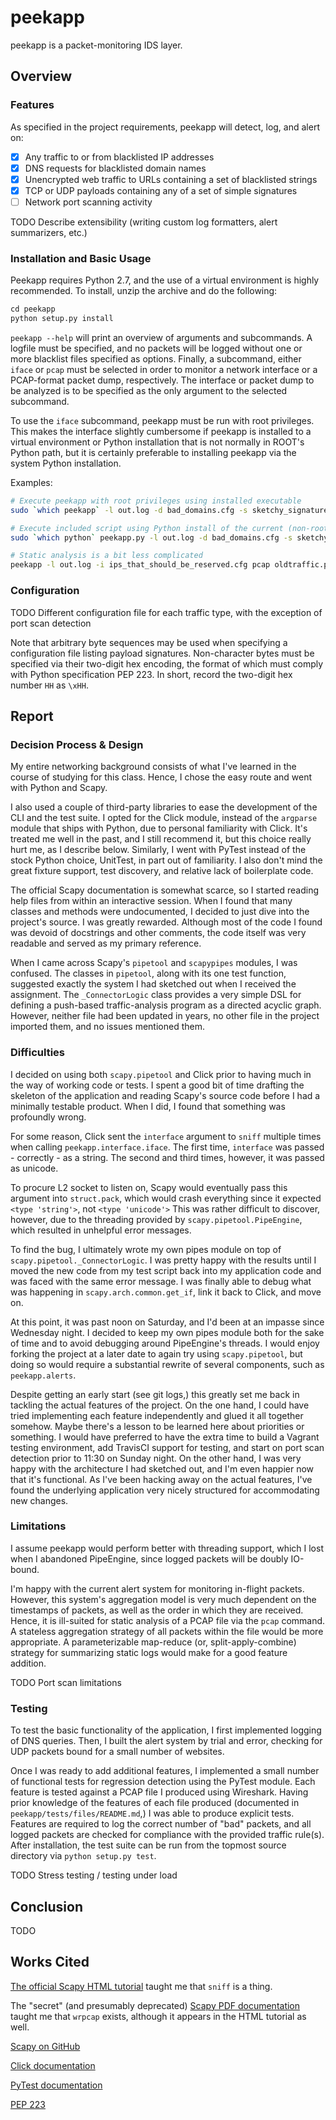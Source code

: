 # peekapp
peekapp is a packet-monitoring IDS layer.

## Overview
### Features
As specified in the project requirements,
peekapp will detect, log, and alert on:

- [x] Any traffic to or from blacklisted IP addresses
- [x] DNS requests for blacklisted domain names
- [x] Unencrypted web traffic to URLs containing a set of blacklisted strings 
- [x] TCP or UDP payloads containing any of a set of simple signatures
- [ ] Network port scanning activity

TODO Describe extensibility
(writing custom log formatters, alert summarizers, etc.)

### Installation and Basic Usage
Peekapp requires Python 2.7,
and the use of a virtual environment is highly recommended.
To install, unzip the archive and do the following:
```python
cd peekapp
python setup.py install
```

`peekapp --help` will print an overview of arguments and subcommands.
A logfile must be specified, and no packets will be logged without
one or more blacklist files specified as options.
Finally, a subcommand, either `iface` or `pcap` must be selected
in order to monitor a network interface or a PCAP-format packet dump,
respectively.
The interface or packet dump to be analyzed is to be specified
as the only argument to the selected subcommand.

To use the `iface` subcommand, peekapp must be run with root privileges.
This makes the interface slightly cumbersome if peekapp is installed
to a virtual environment or Python installation
that is not normally in ROOT's Python path,
but it is certainly preferable to installing peekapp via the system Python
installation.

Examples:
```bash
# Execute peekapp with root privileges using installed executable
sudo `which peekapp` -l out.log -d bad_domains.cfg -s sketchy_signatures.cfg iface wlan0

# Execute included script using Python install of the current (non-root) user
sudo `which python` peekapp.py -l out.log -d bad_domains.cfg -s sketchy_signatures.cfg iface wlan0

# Static analysis is a bit less complicated
peekapp -l out.log -i ips_that_should_be_reserved.cfg pcap oldtraffic.pcap
```

### Configuration
TODO Different configuration file for each traffic type,
with the exception of port scan detection

Note that arbitrary byte sequences may be used when specifying
a configuration file listing payload signatures.
Non-character bytes must be specified via their two-digit hex encoding,
the format of which must comply with Python specification PEP 223.
In short, record the two-digit hex number `HH` as `\xHH`.

## Report
### Decision Process & Design
My entire networking background consists of what I've learned in the course
of studying for this class.
Hence, I chose the easy route and went with Python and Scapy.

I also used a couple of third-party libraries to ease
the development of the CLI and the test suite.
I opted for the Click module,
instead of the `argparse` module that ships with Python,
due to personal familiarity with Click.
It's treated me well in the past, and I still recommend it,
but this choice really hurt me, as I describe below.
Similarly, I went with PyTest instead of the stock Python choice, UnitTest,
in part out of familiarity.
I also don't mind the great fixture support, test discovery,
and relative lack of boilerplate code.

The official Scapy documentation is somewhat scarce,
so I started reading help files from within an interactive session.
When I found that many classes and methods were undocumented,
I decided to just dive into the project's source.
I was greatly rewarded.
Although most of the code I found was devoid of docstrings and other comments,
the code itself was very readable and served as my primary reference.

When I came across Scapy's `pipetool` and `scapypipes` modules,
I was confused.
The classes in `pipetool`, along with its one test function,
suggested exactly the system I had sketched out when I received the assignment.
The `_ConnectorLogic` class provides a very simple DSL for defining
a push-based traffic-analysis program as a directed acyclic graph.
However, neither file had been updated in years,
no other file in the project imported them,
and no issues mentioned them.


### Difficulties
I decided on using both `scapy.pipetool` and Click prior to having
much in the way of working code or tests.
I spent a good bit of time drafting the skeleton of the application
and reading Scapy's source code before I had a minimally testable product.
When I did, I found that something was profoundly wrong.

For some reason, Click sent the `interface` argument to `sniff`
multiple times when calling `peekapp.interface.iface`.
The first time, `interface` was passed - correctly - as a string.
The second and third times, however, it was passed as unicode.

To procure L2 socket to listen on,
Scapy would eventually pass this argument into `struct.pack`,
which would crash everything since it expected `<type 'string'>`,
not `<type 'unicode'>`
This was rather difficult to discover, however,
due to the threading provided by `scapy.pipetool.PipeEngine`,
which resulted in unhelpful error messages.

To find the bug, I ultimately wrote my own pipes module
on top of `scapy.pipetool._ConnectorLogic`.
I was pretty happy with the results
until I moved the new code from my test script back into my application code
and was faced with the same error message.
I was finally able to debug what was happening in `scapy.arch.common.get_if`,
link it back to Click, and move on.

At this point, it was past noon on Saturday,
and I'd been at an impasse since Wednesday night.
I decided to keep my own pipes module
both for the sake of time
and to avoid debugging around PipeEngine's threads.
I would enjoy forking the project at a later date
to again try using `scapy.pipetool`,
but doing so would require a substantial rewrite of several components,
such as `peekapp.alerts`.

Despite getting an early start (see git logs,)
this greatly set me back in tackling the actual features of the project.
On the one hand, I could have tried implementing each feature independently
and glued it all together somehow.
Maybe there's a lesson to be learned here about priorities or something.
I would have preferred to have the extra time to
build a Vagrant testing environment, add TravisCI support for testing,
and start on port scan detection prior to 11:30 on Sunday night.
On the other hand, I was very happy with the architecture I had sketched out,
and I'm even happier now that it's functional.
As I've been hacking away on the actual features,
I've found the underlying application very nicely structured
for accommodating new changes.

### Limitations
I assume peekapp would perform better with threading support,
which I lost when I abandoned PipeEngine,
since logged packets will be doubly IO-bound.

I'm happy with the current alert system for monitoring in-flight packets.
However, this system's aggregation model is very much dependent
on the timestamps of packets, as well as the order in which they are received.
Hence, it is ill-suited for static analysis of a PCAP file
via the `pcap` command.
A stateless aggregation strategy of all packets within the file
would be more appropriate.
A parameterizable map-reduce (or, split-apply-combine) strategy
for summarizing static logs would make for a good feature addition.

TODO Port scan limitations

### Testing
To test the basic functionality of the application,
I first implemented logging of DNS queries.
Then, I built the alert system by trial and error,
checking for UDP packets bound for a small number of websites.

Once I was ready to add additional features,
I implemented a small number of functional tests for regression detection
using the PyTest module.
Each feature is tested against a PCAP file I produced using Wireshark.
Having prior knowledge of the features of each file produced
(documented in `peekapp/tests/files/README.md`,)
I was able to produce explicit tests.
Features are required to log the correct number of "bad" packets,
and all logged packets are checked for compliance
with the provided traffic rule(s).
After installation, the test suite can be run from
the topmost source directory via `python setup.py test`.

TODO Stress testing / testing under load

## Conclusion
TODO

## Works Cited
[The official Scapy HTML tutorial](secdev.org/projects/scapy/doc) taught me that `sniff` is a thing.

The "secret" (and presumably deprecated) [Scapy PDF documentation](secdev.org/projects/scapy/files/scapydoc.pdf) taught me that `wrpcap` exists, although it appears in the HTML tutorial as well.

[Scapy on GitHub](github.com/secdev/scapy)

[Click documentation](click.pocoo.org)

[PyTest documentation](docs.pytest.org)

[PEP 223](python.org/dev/peps/pep-0223/)
